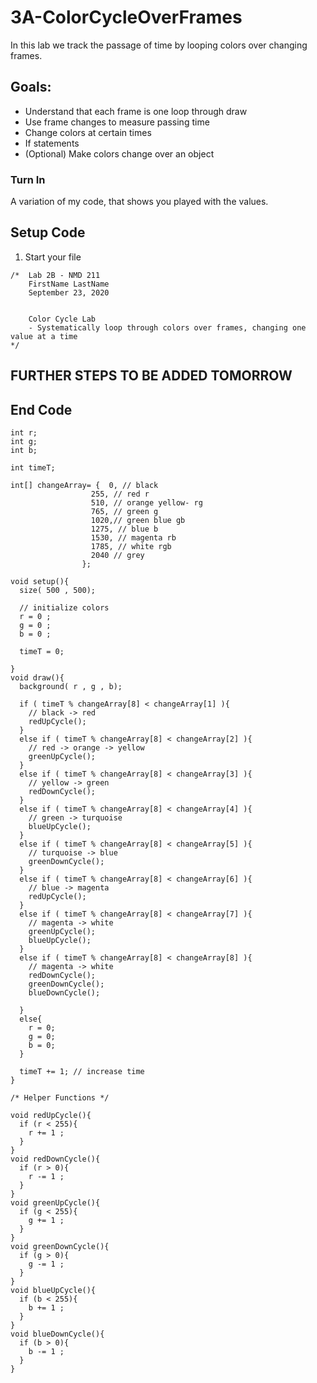 # 3A-ColorCycleOverFrames
In this lab we track the passage of time by looping colors over changing frames.

## Goals:
- Understand that each frame is one loop through draw
- Use frame changes to measure passing time
- Change colors at certain times
- If statements
- (Optional) Make colors change over an object

### Turn In
A variation of my code, that shows you played with the values. 


## Setup Code
1. Start your file
```processing
/*  Lab 2B - NMD 211
    FirstName LastName
    September 23, 2020
    
    
    Color Cycle Lab
    - Systematically loop through colors over frames, changing one value at a time
*/
```
## FURTHER STEPS TO BE ADDED TOMORROW
## End Code
```processing
int r;
int g;
int b;

int timeT;

int[] changeArray= {  0, // black 
                  255, // red r
                  510, // orange yellow- rg
                  765, // green g
                  1020,// green blue gb
                  1275, // blue b
                  1530, // magenta rb
                  1785, // white rgb
                  2040 // grey
                };

void setup(){
  size( 500 , 500);
  
  // initialize colors
  r = 0 ;
  g = 0 ;
  b = 0 ;
  
  timeT = 0;
  
}
void draw(){
  background( r , g , b);
  
  if ( timeT % changeArray[8] < changeArray[1] ){
    // black -> red
    redUpCycle();
  }
  else if ( timeT % changeArray[8] < changeArray[2] ){
    // red -> orange -> yellow
    greenUpCycle();
  }
  else if ( timeT % changeArray[8] < changeArray[3] ){
    // yellow -> green
    redDownCycle();
  }
  else if ( timeT % changeArray[8] < changeArray[4] ){
    // green -> turquoise
    blueUpCycle();
  }
  else if ( timeT % changeArray[8] < changeArray[5] ){
    // turquoise -> blue
    greenDownCycle();
  }
  else if ( timeT % changeArray[8] < changeArray[6] ){
    // blue -> magenta
    redUpCycle();
  }
  else if ( timeT % changeArray[8] < changeArray[7] ){
    // magenta -> white
    greenUpCycle();
    blueUpCycle();
  }
  else if ( timeT % changeArray[8] < changeArray[8] ){
    // magenta -> white
    redDownCycle();
    greenDownCycle();
    blueDownCycle();

  }
  else{
    r = 0;
    g = 0;
    b = 0;
  }
  
  timeT += 1; // increase time
}

/* Helper Functions */

void redUpCycle(){
  if (r < 255){
    r += 1 ;
  }
}
void redDownCycle(){
  if (r > 0){
    r -= 1 ;
  }
}
void greenUpCycle(){
  if (g < 255){
    g += 1 ;
  }
}
void greenDownCycle(){
  if (g > 0){
    g -= 1 ;
  }
}
void blueUpCycle(){
  if (b < 255){
    b += 1 ;
  }
}
void blueDownCycle(){
  if (b > 0){
    b -= 1 ;
  }
}
```


